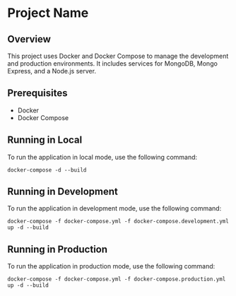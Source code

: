 # Project Name

## Overview

This project uses Docker and Docker Compose to manage the development and production environments. It includes services for MongoDB, Mongo Express, and a Node.js server.

## Prerequisites

- Docker
- Docker Compose

## Running in Local

To run the application in local mode, use the following command:

```
docker-compose -d --build
```

## Running in Development

To run the application in development mode, use the following command:

```
docker-compose -f docker-compose.yml -f docker-compose.development.yml up -d --build
```

## Running in Production

To run the application in production mode, use the following command:

```
docker-compose -f docker-compose.yml -f docker-compose.production.yml up -d --build
```